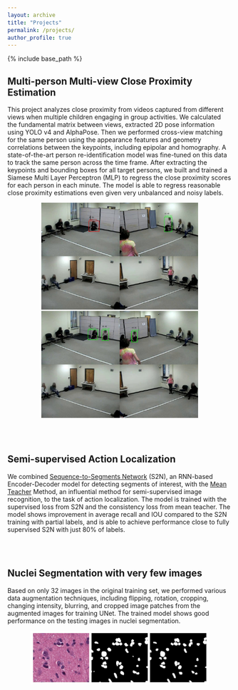 ```yaml
---
layout: archive
title: "Projects"
permalink: /projects/
author_profile: true
---
```



{% include base_path %}

Multi-person Multi-view Close Proximity Estimation
---------------------------------------------------
This project analyzes close proximity from videos captured from different views when multiple children engaging in group activities. We calculated the fundamental matrix between views, extracted 2D pose information using YOLO v4 and AlphaPose. Then we performed cross-view matching for the same person using the appearance features and geometry correlations between the keypoints, including epipolar and homography. A state-of-the-art person re-identification model was fine-tuned on this data to track the same person across the time frame. After extracting the keypoints and bounding boxes for all target persons, we built and trained a Siamese Multi Layer Perceptron (MLP) to regress the close proximity scores for each person in each minute. The model is able to regress reasonable close proximity estimations even given very unbalanced and noisy labels. <br>

<p align="center">
  <img src="../images/exp_frame1.jpg" width="352" height="240" />
  <img src="../images/exp_frame2.jpg" width="352" height="240" /> 
</p>

<br>
<br>

Semi-supervised Action Localization
---------------------------------------------------
We combined [Sequence-to-Segments Network](https://ieeexplore.ieee.org/stamp/stamp.jsp?arnumber=8827968) (S2N), an RNN-based Encoder-Decoder model for detecting segments of interest, with the [Mean Teacher](https://arxiv.org/pdf/1703.01780.pdf) Method, an influential method for semi-supervised image recognition, to the task of action localization. The model is trained with the supervised loss from S2N and the consistency loss from mean teacher. The model shows improvement in average recall and IOU compared to the S2N training with partial labels, and is able to achieve performance close to fully supervised S2N with just 80% of labels. 

<br>
<br>

Nuclei Segmentation with very few images
---------------------------------------------------
Based on only 32 images in the original training set, we performed various data augmentation techniques, including flipping, rotation, cropping, changing intensity, blurring, and cropped image patches from the augmented images for training UNet. The trained model shows good performance on the testing images in nuclei segmentation.
<p align="center">
  <img src="../images/Nuclei.png" width="400" height="120" />
</p>


<!-- 
{% for post in site.projects %}
  {% include archive-single.html %}
{% endfor %} 
-->
